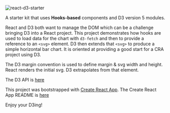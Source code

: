 
![react-d3-starter](https://user-images.githubusercontent.com/28915/68902630-b8359280-079d-11ea-84a1-55fd270cf86c.png)

A starter kit that uses **Hooks-based** components and D3 version 5 modules.

React and D3 both want to manage the DOM which can be a challenge bringing D3 into a React project. This project demonstrates how hooks are used to load data for the chart with `d3-fetch` and then to provide a reference to an `<svg>` element. D3 then extends that `<svg>` to produce a simple horizontal bar chart. It is oriented at providing a good start for a CRA project using D3.

The D3 margin convention is used to define margin & svg width and height. React renders the initial svg. D3 extrapolates from that element.

The D3 API is [here](https://github.com/d3/d3/blob/master/API.md)

This project was bootstrapped with [Create React App](https://github.com/facebook/create-react-app). The Create React App README is [here](CreateReactApp.md)

Enjoy your D3ing!
